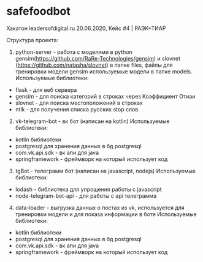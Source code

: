 # safefoodbot
Хакатон leadersofdigital.ru 20.06.2020, Кейс #4 | РАЭК+ТИАР

Структура проекта:
1) python-server - работа с моделями в python gensim(https://github.com/RaRe-Technologies/gensim) 
и slovnet (https://github.com/natasha/slovnet)
в папке files, файлы для тренировки модели gensim
используемые модели в папке models.
Используемые библиотеки:
* flask - для веб сервера
* gensim - для поиска категорий в строках через Коэффициент Отиаи
* slovnet - для поиска местоположений в строках
* ntlk - для получения списка русских stop слов

2) vk-telegram-bot - вк бот (написан на kotlin)
Используемые библиотеки:
* kotlin библиотеки 
* postgresql для хранения данных в бд postgresql
* com.vk.api.sdk - вк апи для java
* springframework - фреймворк на который использует код

3) tgBot - телеграмм бот (написан на javascript, nodejs)
Используемые библиотеки:
* lodash - библиотека для упрощения работы с javascript
* node-telegram-bot-api - для работы с api телеграмма

4) data-loader - выгрузка данных о постах из vk, используется для тренировки модели 
и для показа информации в боте
Используемые библиотеки:
* kotlin библиотеки 
* postgresql для хранения данных в бд postgresql
* com.vk.api.sdk - вк апи для java
* springframework - фреймворк на который использует код
